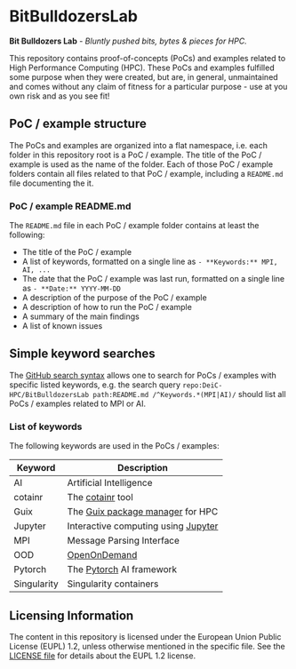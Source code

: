 # BitBulldozersLab

**Bit Bulldozers Lab** - *Bluntly pushed bits, bytes &amp; pieces for HPC.*

This repository contains proof-of-concepts (PoCs) and examples related to High Performance Computing (HPC). These PoCs and examples fulfilled some purpose when they were created, but are, in general, unmaintained and comes without any claim of fitness for a particular purpose - use at you own risk and as you see fit!

## PoC / example structure

The PoCs and examples are organized into a flat namespace, i.e. each folder in this repository root is a PoC / example. The title of the PoC / example is used as the name of the folder. Each of those PoC / example folders contain all files related to that PoC / example, including a `README.md` file documenting the it.

### PoC / example README.md

The `README.md` file in each PoC / example folder contains at least the following:

* The title of the PoC / example
* A list of keywords, formatted on a single line as `- **Keywords:** MPI, AI, ...`
* The date that the PoC / example was last run, formatted on a single line as `- **Date:** YYYY-MM-DD`
* A description of the purpose of the PoC / example
* A description of how to run the PoC / example
* A summary of the main findings
* A list of known issues

## Simple keyword searches

The [GitHub search syntax](https://docs.github.com/en/search-github/github-code-search/understanding-github-code-search-syntax) allows one to search for PoCs / examples with specific listed keywords, e.g. the search query `repo:DeiC-HPC/BitBulldozersLab path:README.md /^Keywords.*(MPI|AI)/` should list all PoCs / examples related to MPI or AI.

### List of keywords

The following keywords are used in the PoCs / examples:

| Keyword         | Description                                                 |
| --------------- | ----------------------------------------------------------- |
| AI              | Artificial Intelligence                                     |
| cotainr         | The [cotainr](https://github.com/DeiC-HPC/cotainr) tool     |
| Guix            | The [Guix package manager](https://hpc.guix.info/) for HPC  |
| Jupyter         | Interactive computing using [Jupyter](https://jupyter.org/) |
| MPI             | Message Parsing Interface                                   |
| OOD             | [OpenOnDemand](https://openondemand.org/)                   |
| Pytorch         | The [Pytorch](https://pytorch.org/) AI framework            |
| Singularity     | Singularity containers                                      |

## Licensing Information

The content in this repository is licensed under the European Union Public License (EUPL) 1.2, unless otherwise mentioned in the specific file. See the [LICENSE file](https://github.com/DeiC-HPC/BitBulldozersLab/blob/main/LICENSE) for details about the EUPL 1.2 license.
